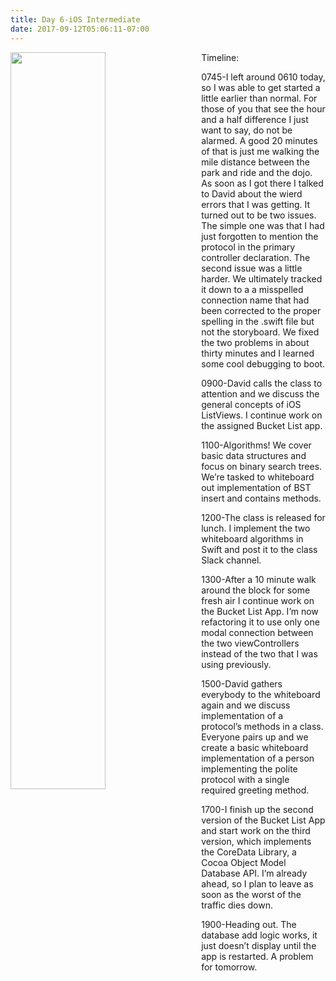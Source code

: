 ```yaml
---
title: Day 6-iOS Intermediate
date: 2017-09-12T05:06:11-07:00
---
```

<img style="float: left; margin:0 2em 2em 0; width: 55%" src="/img/blog/day6.jpg"/>

Timeline:

0745-I left around 0610 today, so I was able to get started a little earlier than normal.  For those of you that see the hour and a half difference I just want to say, do not be alarmed.  A good 20 minutes of that is just me walking the mile distance between the park and ride and the dojo.  As soon as I got there I talked to David about the wierd errors that I was getting.  It turned out to be two issues.  The simple one was that I had just forgotten to mention the protocol in the primary controller declaration.  The second issue was a little harder.  We ultimately tracked it down to a a misspelled connection name that had been corrected to the proper spelling in the .swift file but not the storyboard.   We fixed the two problems in about thirty minutes and I learned some cool debugging to boot.

0900-David calls the class to attention and we discuss the general concepts of iOS ListViews.  I continue work on the assigned Bucket List app.

1100-Algorithms!  We cover basic data structures and focus on binary search trees.  We’re tasked to whiteboard out implementation of BST insert and contains methods. 

1200-The class is released for lunch.  I implement the two whiteboard algorithms in Swift and post it to the class Slack channel.

1300-After a 10 minute walk around the block for some fresh air I continue work on the Bucket List App.  I’m now refactoring it to use only one modal connection between the two viewControllers instead of the two that I was using previously.  

1500-David gathers everybody to the whiteboard again and we discuss implementation of a protocol’s methods in a class.  Everyone pairs up and we create a basic whiteboard implementation of a person implementing the polite protocol with a single required greeting method.

1700-I finish up the second version of the Bucket List App and start work on the third version, which implements the CoreData Library, a Cocoa Object Model Database API.  I’m already ahead, so I plan to leave as soon as the worst of the traffic dies down.

1900-Heading out.  The database add logic works, it just doesn’t display until the app is restarted.  A problem for tomorrow.
